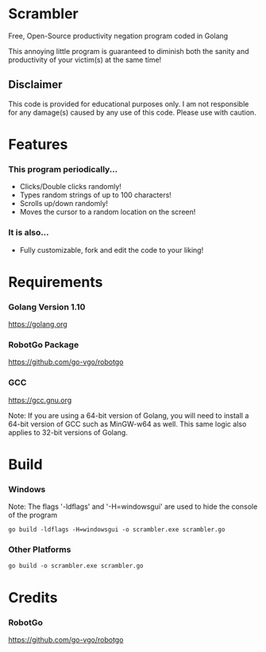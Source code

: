 # Scrambler
Free, Open-Source productivity negation program coded in Golang

This annoying little program is guaranteed to diminish both the sanity and 
productivity of your victim(s) at the same time!

## Disclaimer 
This code is provided for educational purposes only.
I am not responsible for any damage(s) caused by any use of this code.
Please use with caution.


# Features

### This program periodically...
* Clicks/Double clicks randomly!
* Types random strings of up to 100 characters!
* Scrolls up/down randomly!
* Moves the cursor to a random location on the screen!

### It is also...

* Fully customizable, fork and edit the code to your liking!

# Requirements

### Golang Version 1.10
https://golang.org

### RobotGo Package
https://github.com/go-vgo/robotgo

### GCC
https://gcc.gnu.org

Note: If you are using a 64-bit version of Golang, you will need to install a 64-bit version of GCC such as MinGW-w64 as well.
This same logic also applies to 32-bit versions of Golang.

# Build
### Windows
Note: The flags '-ldflags' and '-H=windowsgui' are used to hide the console of the program
```
go build -ldflags -H=windowsgui -o scrambler.exe scrambler.go
```

### Other Platforms
```
go build -o scrambler.exe scrambler.go
```

# Credits
### RobotGo

https://github.com/go-vgo/robotgo


